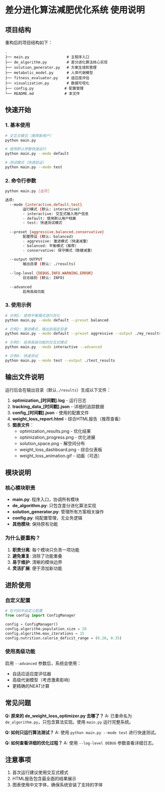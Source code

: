 # 差分进化算法减肥优化系统 使用说明

## 项目结构

重构后的项目结构如下：

```
.
├── main.py                 # 主程序入口
├── de_algorithm.py         # 差分进化算法核心实现
├── solution_generator.py   # 方案生成和管理
├── metabolic_model.py      # 人体代谢模型
├── fitness_evaluator.py    # 适应度评估
├── visualization.py        # 数据可视化
├── config.py              # 配置管理
└── README.md              # 本文件
```

## 快速开始

### 1. 基本使用

```bash
# 交互式模式（推荐新用户）
python main.py

# 使用默认参数快速运行
python main.py --mode default

# 测试模式（快速验证）
python main.py --mode test
```

### 2. 命令行参数

```bash
python main.py [选项]

选项:
  --mode {interactive,default,test}  
        运行模式 (默认: interactive)
        - interactive: 交互式输入用户信息
        - default: 使用默认用户档案
        - test: 快速测试模式
        
  --preset {aggressive,balanced,conservative}  
        配置预设 (默认: balanced)
        - aggressive: 激进模式（快速减重）
        - balanced: 平衡模式（推荐）
        - conservative: 保守模式（稳健减重）
        
  --output OUTPUT              
        输出目录 (默认: ./results)
        
  --log-level {DEBUG,INFO,WARNING,ERROR}  
        日志级别 (默认: INFO)
        
  --advanced                   
        启用高级功能
```

### 3. 使用示例

```bash
# 示例1: 使用平衡模式进行优化
python main.py --mode default --preset balanced

# 示例2: 激进模式，输出到指定目录
python main.py --mode default --preset aggressive --output ./my_results

# 示例3: 启用高级功能的交互式模式
python main.py --mode interactive --advanced

# 示例4: 快速测试
python main.py --mode test --output ./test_results
```

## 输出文件说明

运行后会在输出目录（默认`./results`）生成以下文件：

1. **optimization_[时间戳].log** - 运行日志
2. **tracking_data_[时间戳].json** - 详细的追踪数据
3. **config_[时间戳].json** - 使用的配置文件
4. **weight_loss_report.html** - 综合HTML报告（推荐查看）
5. **图表文件**：
   - optimization_results.png - 优化结果
   - optimization_progress.png - 优化进展
   - solution_space.png - 解空间分布
   - weight_loss_dashboard.png - 综合仪表板
   - weight_loss_animation.gif - 动画（可选）

## 模块说明

### 核心模块职责

- **main.py**: 程序入口，协调所有模块
- **de_algorithm.py**: 只包含差分进化算法实现
- **solution_generator.py**: 管理所有方案相关操作
- **config.py**: 纯配置管理，无业务逻辑
- **其他模块**: 保持原有功能

### 为什么要重构？

1. **职责分离**: 每个模块只负责一项功能
2. **避免重复**: 消除了功能重叠
3. **易于维护**: 清晰的模块边界
4. **灵活扩展**: 便于添加新功能

## 进阶使用

### 自定义配置

```python
# 在代码中自定义配置
from config import ConfigManager

config = ConfigManager()
config.algorithm.population_size = 20
config.algorithm.max_iterations = 15
config.nutrition.calorie_deficit_range = (0.20, 0.35)
```

### 使用高级功能

启用 `--advanced` 参数后，系统会使用：
- 自适应适应度评估器
- 高级代谢模型（考虑激素影响）
- 更精确的NEAT计算

## 常见问题

**Q: 原来的 de_weight_loss_optimizer.py 去哪了？**
A: 已重命名为 `de_algorithm.py`，只包含算法实现。使用 `main.py` 运行完整系统。

**Q: 如何只运行算法测试？**
A: 使用 `python main.py --mode test` 进行快速测试。

**Q: 如何查看详细的优化过程？**
A: 使用 `--log-level DEBUG` 参数查看详细日志。

## 注意事项

1. 首次运行建议使用交互式模式
2. HTML报告包含最全面的结果展示
3. 图表使用中文字体，确保系统安装了支持的字体
